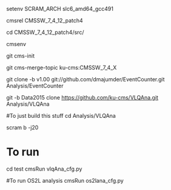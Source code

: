 setenv SCRAM_ARCH slc6_amd64_gcc491

cmsrel CMSSW_7_4_12_patch4

cd CMSSW_7_4_12_patch4/src/

cmsenv

git cms-init

git cms-merge-topic ku-cms:CMSSW_7_4_X

git clone -b v1.00 git://github.com/dmajumder/EventCounter.git  Analysis/EventCounter 

git -b Data2015 clone https://github.com/ku-cms/VLQAna.git Analysis/VLQAna  

#To just build this stuff
cd Analysis/VLQAna

scram b -j20

# To run
cd test
cmsRun vlqAna_cfg.py 

#To run OS2L analysis 
cmsRun os2lana_cfg.py
